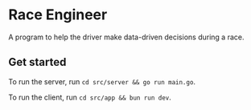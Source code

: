 # Race Engineer

A program to help the driver make data-driven decisions during a race.

## Get started

To run the server, run `cd src/server && go run main.go`.

To run the client, run `cd src/app && bun run dev`.
